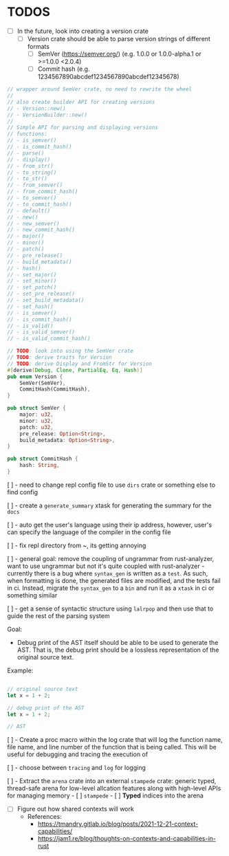 # TODOS

-   [ ] In the future, look into creating a version crate
    -   [ ] Version crate should be able to parse version strings of different formats
        -   [ ] SemVer (https://semver.org/) (e.g. 1.0.0 or 1.0.0-alpha.1 or >=1.0.0 <2.0.4)
        -   [ ] Commit hash (e.g. 1234567890abcdef1234567890abcdef12345678)

```rust
// wrapper around SemVer crate, no need to rewrite the wheel
//
// also create builder API for creating versions
// - Version::new()
// - VersionBuilder::new()
//      .
// Simple API for parsing and displaying versions
// functions:
// - is_semver()
// - is_commit_hash()
// - parse()
// - display()
// - from_str()
// - to_string()
// - to_str()
// - from_semver()
// - from_commit_hash()
// - to_semver()
// - to_commit_hash()
// - default()
// - new()
// - new_semver()
// - new_commit_hash()
// - major()
// - minor()
// - patch()
// - pre_release()
// - build_metadata()
// - hash()
// - set_major()
// - set_minor()
// - set_patch()
// - set_pre_release()
// - set_build_metadata()
// - set_hash()
// - is_semver()
// - is_commit_hash()
// - is_valid()
// - is_valid_semver()
// - is_valid_commit_hash()

// TODO: look into using the SemVer crate
// TODO: derive traits for Version
// TODO: derive Display and FromStr for Version
#[derive(Debug, Clone, PartialEq, Eq, Hash)]
pub enum Version {
    SemVer(SemVer),
    CommitHash(CommitHash),
}

pub struct SemVer {
    major: u32,
    minor: u32,
    patch: u32,
    pre_release: Option<String>,
    build_metadata: Option<String>,
}

pub struct CommitHash {
    hash: String,
}

```

[ ] - need to change repl config file to use `dirs` crate or something else to find config

[ ] - create a `generate_summary` xtask for generating the summary for the `docs`

[ ] - auto get the user's language using their ip address, however, user's can specify the
language of the compiler in the config file

[ ] - fix repl directory from ~, its getting annoying

[ ] - general goal: remove the coupling of ungrammar from rust-analyzer, want to use ungrammar
but not it's quite coupled with rust-analyzer - currently there is a bug where `syntax_gen` is written as a `test`. As such, when formatting is done,
the generated files are modified, and the tests fail in ci. Instead, migrate the `syntax_gen` to a
`bin` and run it as a `xtask` in ci or something similar

[ ] - get a sense of syntactic structure using `lalrpop` and then use that to guide the
rest of the parsing system

Goal:

-   Debug print of the AST itself should be able to be used to generate the AST. That is,
    the debug print should be a lossless representation of the original source text.

Example:

```rust

// original source text
let x = 1 + 2;

// debug print of the AST
let x = 1 + 2;

// AST
```

[ ] - Create a proc macro within the log crate that will log the function name, file name, and line number
of the function that is being called. This will be useful for debugging and tracing the execution of

[ ] - choose between `tracing` and `log` for logging

[ ] - Extract the `arena` crate into an external `stampede` crate: generic typed, thread-safe arena for low-level allcation features along with high-level APIs for managing memory - [ ] `stampede` - [ ] **Typed** indices into the arena

-   [ ] Figure out how shared contexts will work
    -   References:
        -   https://tmandry.gitlab.io/blog/posts/2021-12-21-context-capabilities/
        -   https://jam1.re/blog/thoughts-on-contexts-and-capabilities-in-rust
